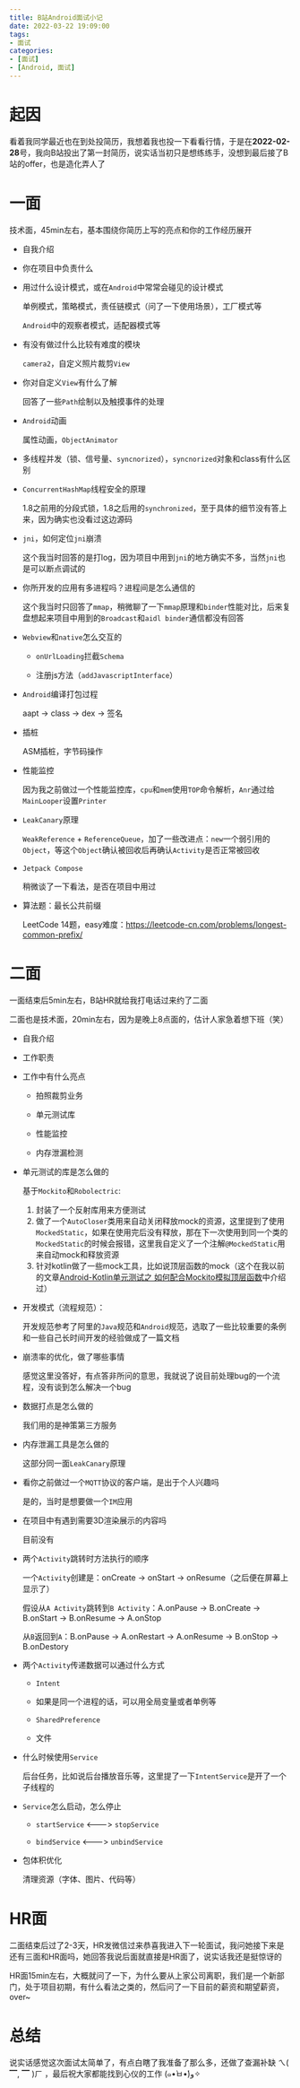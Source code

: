 ```yaml
---
title: B站Android面试小记
date: 2022-03-22 19:09:00
tags: 
- 面试
categories: 
- [面试]
- [Android, 面试]
---
```


# 起因

看着我同学最近也在到处投简历，我想着我也投一下看看行情，于是在**2022-02-28**号，我向B站投出了第一封简历，说实话当初只是想练练手，没想到最后接了B站的offer，也是造化弄人了

# 一面

技术面，45min左右，基本围绕你简历上写的亮点和你的工作经历展开

- 自我介绍

- 你在项目中负责什么

- 用过什么设计模式，或在`Android`中常常会碰见的设计模式

    单例模式，策略模式，责任链模式（问了一下使用场景），工厂模式等
    
    `Android`中的观察者模式，适配器模式等

- 有没有做过什么比较有难度的模块

    `camera2`，自定义照片裁剪`View`

- 你对自定义`View`有什么了解

    回答了一些`Path`绘制以及触摸事件的处理

- `Android`动画

    属性动画，`ObjectAnimator`

- 多线程并发（锁、信号量、`syncnorized`），`syncnorized`对象和class有什么区别

- `ConcurrentHashMap`线程安全的原理

    1.8之前用的分段式锁，1.8之后用的`synchronized`，至于具体的细节没有答上来，因为确实也没看过这边源码

- `jni`，如何定位`jni`崩溃

    这个我当时回答的是打log，因为项目中用到`jni`的地方确实不多，当然`jni`也是可以断点调试的

- 你所开发的应用有多进程吗？进程间是怎么通信的

    这个我当时只回答了`mmap`，稍微聊了一下`mmap`原理和`binder`性能对比，后来复盘想起来项目中用到的`Broadcast`和`aidl binder`通信都没有回答

- `Webview`和`native`怎么交互的

    - `onUrlLoading`拦截`Schema`
    
    - 注册js方法（`addJavascriptInterface`）

- `Android`编译打包过程

    aapt -> class -> dex -> 签名

- 插桩

    ASM插桩，字节码操作

- 性能监控

    因为我之前做过一个性能监控库，`cpu`和`mem`使用`TOP`命令解析，`Anr`通过给`MainLooper`设置`Printer`

- `LeakCanary`原理

    `WeakReference` + `ReferenceQueue`，加了一些改进点：`new`一个弱引用的`Object`，等这个`Object`确认被回收后再确认`Activity`是否正常被回收

- `Jetpack Compose`

    稍微谈了一下看法，是否在项目中用过

- 算法题：最长公共前缀

    LeetCode 14题，easy难度：https://leetcode-cn.com/problems/longest-common-prefix/
    
# 二面

一面结束后5min左右，B站HR就给我打电话过来约了二面

二面也是技术面，20min左右，因为是晚上8点面的，估计人家急着想下班（笑）

- 自我介绍

- 工作职责

- 工作中有什么亮点

    - 拍照裁剪业务

    - 单元测试库
    
    - 性能监控
    
    - 内存泄漏检测

- 单元测试的库是怎么做的

    基于`Mockito`和`Robolectric`:
    
    1. 封装了一个反射库用来方便测试
    2. 做了一个`AutoCloser`类用来自动关闭释放mock的资源，这里提到了使用`MockedStatic`，如果在使用完后没有释放，那在下一次使用到同一个类的`MockedStatic`的时候会报错，这里我自定义了一个注解`@MockedStatic`用来自动mock和释放资源
    3. 针对kotlin做了一些mock工具，比如说顶层函数的mock（这个在我以前的文章[Android-Kotlin单元测试之 如何配合Mockito模拟顶层函数](https://juejin.cn/post/6932738373522030600)中介绍过）
    
- 开发模式（流程规范）：

    开发规范参考了阿里的`Java`规范和`Android`规范，选取了一些比较重要的条例和一些自己长时间开发的经验做成了一篇文档
    
- 崩溃率的优化，做了哪些事情

    感觉这里没答好，有点答非所问的意思，我就说了说目前处理bug的一个流程，没有谈到怎么解决一个bug
    
- 数据打点是怎么做的

    我们用的是神策第三方服务
    
- 内存泄漏工具是怎么做的

    这部分同一面`LeakCanary`原理
    
- 看你之前做过一个`MQTT`协议的客户端，是出于个人兴趣吗

    是的，当时是想要做一个`IM`应用
    
- 在项目中有遇到需要3D渲染展示的内容吗

    目前没有
    
- 两个`Activity`跳转时方法执行的顺序

    一个`Activity`创建是：onCreate -> onStart -> onResume（之后便在屏幕上显示了）
    
    假设从`A Activity`跳转到`B Activity`：A.onPause -> B.onCreate -> B.onStart -> B.onResume -> A.onStop
    
    从`B`返回到`A`：B.onPause -> A.onRestart -> A.onResume -> B.onStop -> B.onDestory
    
- 两个`Activity`传递数据可以通过什么方式

    - `Intent`
    
    - 如果是同一个进程的话，可以用全局变量或者单例等
    
    - `SharedPreference`
    
    - 文件
    
- 什么时候使用`Service`

    后台任务，比如说后台播放音乐等，这里提了一下`IntentService`是开了一个子线程的
    
- `Service`怎么启动，怎么停止

    - `startService` <---> `stopService`
    
    - `bindService` <---> `unbindService`
    
- 包体积优化

    清理资源（字体、图片、代码等）

# HR面

二面结束后过了2-3天，HR发微信过来恭喜我进入下一轮面试，我问她接下来是还有三面和HR面吗，她回答我说后面就直接是HR面了，说实话我还是挺惊讶的

HR面15min左右，大概就问了一下，为什么要从上家公司离职，我们是一个新部门，处于项目初期，有什么看法之类的，然后问了一下目前的薪资和期望薪资，over~

# 总结

说实话感觉这次面试太简单了，有点白瞎了我准备了那么多，还做了查漏补缺 ㄟ( ▔, ▔ )ㄏ ，最后祝大家都能找到心仪的工作 (๑•̀ㅂ•́)و✧